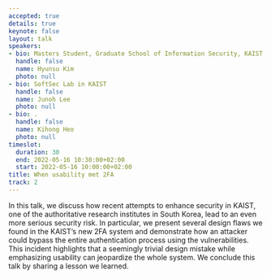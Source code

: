 ```yaml
---
accepted: true
details: true
keynote: false
layout: talk
speakers:
- bio: Masters Student, Graduate School of Information Security, KAIST
  handle: false
  name: Hyunsu Kim
  photo: null
- bio: SoftSec Lab in KAIST
  handle: false
  name: Junoh Lee
  photo: null
- bio: .
  handle: false
  name: Kihong Heo
  photo: null
timeslot:
  duration: 30
  end: 2022-05-16 10:30:00+02:00
  start: 2022-05-16 10:00:00+02:00
title: When usability met 2FA
track: 2
---
```


In this talk, we discuss how recent attempts to enhance security in KAIST, one of the authoritative research institutes in South Korea, lead to an even more serious security risk.
In particular, we present several design flaws we found in the KAIST’s new 2FA system and demonstrate how an attacker could bypass the entire authentication process using the vulnerabilities.
This incident highlights that a seemingly trivial design mistake while emphasizing usability can jeopardize the whole system.
We conclude this talk by sharing a lesson we learned.